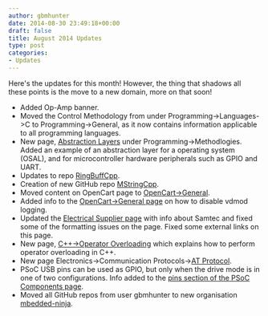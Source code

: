 ```yaml
---
author: gbmhunter
date: 2014-08-30 23:49:18+00:00
draft: false
title: August 2014 Updates
type: post
categories:
- Updates
---
```


Here's the updates for this month! However, the thing that shadows all these points is the move to a new domain, more on that soon!

* Added Op-Amp banner.
* Moved the Control Methodology from under Programming->Languages->C to Programming->General, as it now contains information applicable to all programming languages.
* New page, [Abstraction Layers](/programming/design-patterns/abstraction-layers/) under Programming->Methodlogies. Added an example of an abstraction layer for a operating system (OSAL), and for microcontroller hardware peripherals such as GPIO and UART.
* Updates to repo [RingBuffCpp](https://github.com/gbmhunter/RingBuffCpp).
* Creation of new GitHub repo [MStringCpp](https://github.com/gbmhunter/MStringCpp).
* Moved content on OpenCart page to [OpenCart->General](/programming/website-design/opencart/general).
* Added info to the [OpenCart->General page](/programming/website-design/opencart/general) on how to disable vdmod logging.
* Updated the [Electrical Supplier page](/electronics/general/electrical-suppliers) with info about Samtec and fixed some of the formatting issues on the page. Fixed some external links on this page.
* New page, [C++->Operator Overloading](/programming/languages/c-plus-plus/operator-overloading) which explains how to perform operator overloading in C++.
* New page Electronics->Communication Protocols->[AT Protocol](/electronics/communication-protocols/at-protocol/).
* PSoC USB pins can be used as GPIO, but only when the drive mode is in one of two configurations. Info added to the [pins section of the PSoC Components page](http://cladlab.com/programming/microcontrollers/psoc/components#pins).
* Moved all GitHub repos from user gbmhunter to new organisation [mbedded-ninja](https://github.com/gbmhunter).
